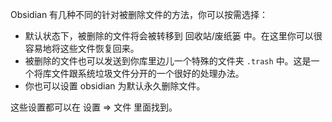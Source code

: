 Obsidian 有几种不同的针对被删除文件的方法，你可以按需选择：

- 默认状态下，被删除的文件将会被转移到 回收站/废纸篓 中。在这里你可以很容易地将这些文件恢复回来。
- 被删除的文件也可以发送到你库里边儿一个特殊的文件夹 `.trash` 中。这是一个将库文件跟系统垃圾文件分开的一个很好的处理办法。
- 你也可以设置 obsidian 为默认永久删除文件。

这些设置都可以在 设置 => 文件 里面找到。